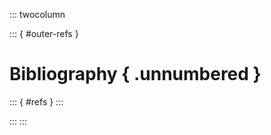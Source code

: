 <!-- markdownlint-disable MD041 -->

::: twocolumn

<!-- Feel free to write, for example, your acknowledgements here. -->

<!-- # Acknowledgements { .unnumbered } -->

<!-- \lipsum[1] -->

::: { #outer-refs }

# Bibliography { .unnumbered }

::: { #refs }
:::

:::
:::
